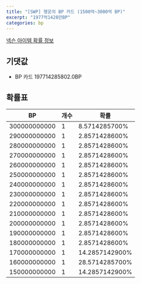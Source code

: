 ```yaml
---
title: "[SWP] 행운의 BP 카드 (1500억~3000억 BP)"
excerpt: "1977억1428만BP"
categories: bp
---
```

[넥슨 아이템 확률 정보](http://iteminfo.nexon.com/probability/fco?sn=7457)

## 기댓값
  - BP 카드 197714285802.0BP

## 확률표

|BP|개수|확률|
|---|---|---|
|300000000000|1|8.5714285700%|
|290000000000|1|2.8571428600%|
|280000000000|1|2.8571428600%|
|270000000000|1|2.8571428600%|
|260000000000|1|2.8571428600%|
|250000000000|1|2.8571428600%|
|240000000000|1|2.8571428600%|
|230000000000|1|2.8571428600%|
|220000000000|1|2.8571428600%|
|210000000000|1|2.8571428600%|
|200000000000|1|2.8571428600%|
|190000000000|1|2.8571428600%|
|180000000000|1|2.8571428600%|
|170000000000|1|14.2857142900%|
|160000000000|1|28.5714285700%|
|150000000000|1|14.2857142900%|
